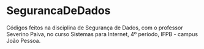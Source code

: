 # SegurancaDeDados

Códigos feitos na disciplina de Segurança de Dados, com o professor Severino Paiva, no curso Sistemas para Internet, 4º período, IFPB - campus João Pessoa.
